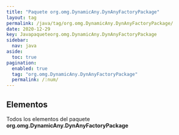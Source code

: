 ```yaml
---
title: "Paquete org.omg.DynamicAny.DynAnyFactoryPackage"
layout: tag
permalink: /java/tag/org.omg.DynamicAny.DynAnyFactoryPackage/
date: 2020-12-29
key: Javapaqueteorg.omg.DynamicAny.DynAnyFactoryPackage
sidebar: 
  nav: java
aside: 
  toc: true
pagination: 
  enabled: true
  tag: "org.omg.DynamicAny.DynAnyFactoryPackage"
  permalink: /:num/
---
```


<h2>Elementos</h2>
Todos los elementos del paquete <strong>org.omg.DynamicAny.DynAnyFactoryPackage</strong>

